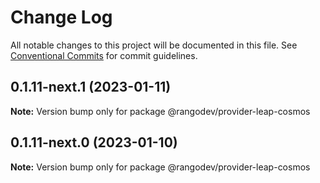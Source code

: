 # Change Log

All notable changes to this project will be documented in this file.
See [Conventional Commits](https://conventionalcommits.org) for commit guidelines.

## 0.1.11-next.1 (2023-01-11)

**Note:** Version bump only for package @rangodev/provider-leap-cosmos

## 0.1.11-next.0 (2023-01-10)

**Note:** Version bump only for package @rangodev/provider-leap-cosmos
